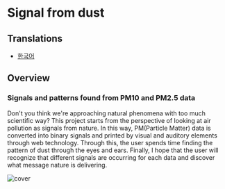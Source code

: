 # Signal from dust

## Translations

- [한국어](./README.ko.md)

## Overview

### Signals and patterns found from PM10 and PM2.5 data

Don't you think we're approaching natural phenomena with too much scientific way? This project starts from the perspective of looking at air pollution as signals from nature. In this way, PM(Particle Matter) data is converted into binary signals and printed by visual and auditory elements through web technology. Through this, the user spends time finding the pattern of dust through the eyes and ears. Finally, I hope that the user will recognize that different signals are occurring for each data and discover what message nature is delivering.

![cover](https://ygpfckjmxgbewxkislyq.supabase.co/storage/v1/object/public/imgs/cover_1_21*9.webp)
